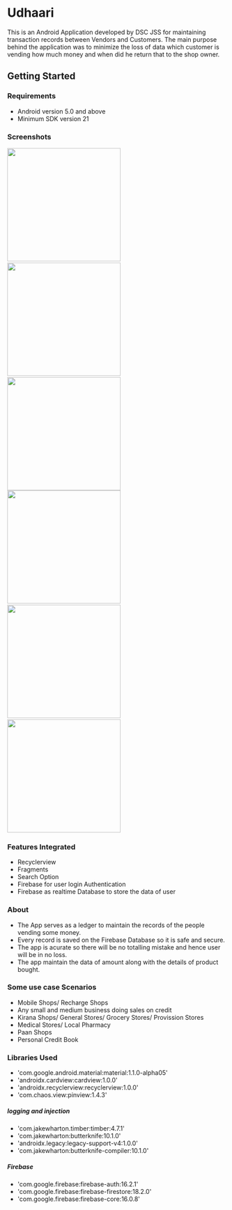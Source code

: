 # Udhaari
This is an Android Application developed by DSC JSS for maintaining transaction records between Vendors and Customers. The main purpose behind the application was to minimize the loss of data which customer is vending how much money and when did he return that to the shop owner. 

## Getting Started

### Requirements
* Android version 5.0 and above
* Minimum SDK version 21

### Screenshots
<img src ="./Screenshot_1560987420.png" width="260" />&nbsp;&nbsp;<img src ="./Screenshot_1560987514.png" width="260" />&nbsp;&nbsp;<img src ="./Screenshot_1560987519.png" width="260" />
<img src ="./Screenshot_1560987528.png" width="260" />&nbsp;&nbsp;<img src ="./Screenshot_1560987536.png" width="260" />&nbsp;&nbsp;<img src ="./Screenshot_1560987555.png" width="260" />

### Features Integrated
* Recyclerview
* Fragments
* Search Option
* Firebase for user login Authentication
* Firebase as realtime Database to store the data of user

### About

* The App serves as a ledger to maintain the records of the people vending some money.
* Every record is saved on the Firebase Database so it is safe and secure.
* The app is acurate so there will be no totalling mistake and hence user will be in no loss.
* The app maintain the data of amount along with the details of product bought.

### Some use case Scenarios
* Mobile Shops/ Recharge Shops
* Any small and medium business doing sales on credit
* Kirana Shops/ General Stores/ Grocery Stores/ Provission Stores
* Medical Stores/ Local Pharmacy 
* Paan Shops
* Personal Credit Book

### Libraries Used
* 'com.google.android.material:material:1.1.0-alpha05'
* 'androidx.cardview:cardview:1.0.0'
* 'androidx.recyclerview:recyclerview:1.0.0'
* 'com.chaos.view:pinview:1.4.3'

##### logging and injection
* 'com.jakewharton.timber:timber:4.7.1'
* 'com.jakewharton:butterknife:10.1.0'
* 'androidx.legacy:legacy-support-v4:1.0.0'
* 'com.jakewharton:butterknife-compiler:10.1.0'

##### Firebase
* 'com.google.firebase:firebase-auth:16.2.1'
* 'com.google.firebase:firebase-firestore:18.2.0'
* 'com.google.firebase:firebase-core:16.0.8'
